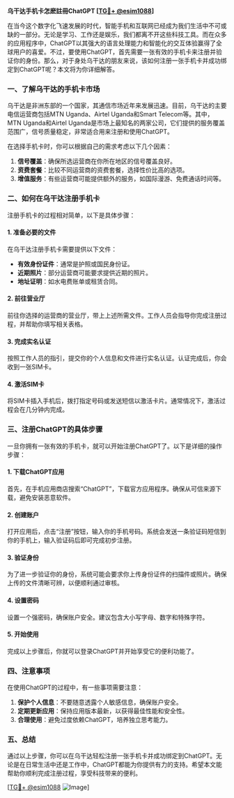**乌干达手机卡怎麽註冊ChatGPT [[TG💪+ @esim1088](https://t.me/s/esim1088)]**

在当今这个数字化飞速发展的时代，智能手机和互联网已经成为我们生活中不可或缺的一部分。无论是学习、工作还是娱乐，我们都离不开这些科技工具。而在众多的应用程序中，ChatGPT以其强大的语言处理能力和智能化的交互体验赢得了全球用户的喜爱。不过，要使用ChatGPT，首先需要一张有效的手机卡来注册并验证你的身份。那么，对于身处乌干达的朋友来说，该如何注册一张手机卡并成功绑定到ChatGPT呢？本文将为你详细解答。

### 一、了解乌干达的手机卡市场

乌干达是非洲东部的一个国家，其通信市场近年来发展迅速。目前，乌干达的主要电信运营商包括MTN Uganda、Airtel Uganda和Smart Telecom等。其中，MTN Uganda和Airtel Uganda是市场上最知名的两家公司，它们提供的服务覆盖范围广，信号质量稳定，非常适合用来注册和使用ChatGPT。

在选择手机卡时，你可以根据自己的需求考虑以下几个因素：

1. **信号覆盖**：确保所选运营商在你所在地区的信号覆盖良好。
2. **资费套餐**：比较不同运营商的资费套餐，选择性价比高的选项。
3. **增值服务**：有些运营商可能提供额外的服务，如国际漫游、免费通话时间等。

### 二、如何在乌干达注册手机卡

注册手机卡的过程相对简单，以下是具体步骤：

#### 1. 准备必要的文件

在乌干达注册手机卡需要提供以下文件：

- **有效身份证件**：通常是护照或国民身份证。
- **近期照片**：部分运营商可能要求提供近期的照片。
- **地址证明**：如水电费账单或租赁合同。

#### 2. 前往营业厅

前往你选择的运营商的营业厅，带上上述所需文件。工作人员会指导你完成注册过程，并帮助你填写相关表格。

#### 3. 完成实名认证

按照工作人员的指引，提交你的个人信息和文件进行实名认证。认证完成后，你会收到一张SIM卡。

#### 4. 激活SIM卡

将SIM卡插入手机后，拨打指定号码或发送短信以激活卡片。通常情况下，激活过程会在几分钟内完成。

### 三、注册ChatGPT的具体步骤

一旦你拥有一张有效的手机卡，就可以开始注册ChatGPT了。以下是详细的操作步骤：

#### 1. 下载ChatGPT应用

首先，在手机应用商店搜索“ChatGPT”，下载官方应用程序。确保从可信来源下载，避免安装恶意软件。

#### 2. 创建账户

打开应用后，点击“注册”按钮，输入你的手机号码。系统会发送一条验证码短信到你的手机上，输入验证码后即可完成初步注册。

#### 3. 验证身份

为了进一步验证你的身份，系统可能会要求你上传身份证件的扫描件或照片。确保上传的文件清晰可辨，以便顺利通过审核。

#### 4. 设置密码

设置一个强密码，确保账户安全。建议包含大小写字母、数字和特殊字符。

#### 5. 开始使用

完成以上步骤后，你就可以登录ChatGPT并开始享受它的便利功能了。

### 四、注意事项

在使用ChatGPT的过程中，有一些事项需要注意：

1. **保护个人信息**：不要随意透露个人敏感信息，确保账户安全。
2. **定期更新应用**：保持应用版本最新，以获得最佳性能和安全性。
3. **合理使用**：避免过度依赖ChatGPT，培养独立思考能力。

### 五、总结

通过以上步骤，你可以在乌干达轻松注册一张手机卡并成功绑定到ChatGPT。无论是在日常生活中还是工作中，ChatGPT都能为你提供有力的支持。希望本文能帮助你顺利完成注册过程，享受科技带来的便利。

[[TG💪+ @esim1088](https://t.me/s/esim1088) ![Image](https://i.postimg.cc/4NQfJmqS/Snipaste-2025-05-13-00-14-12.png)]